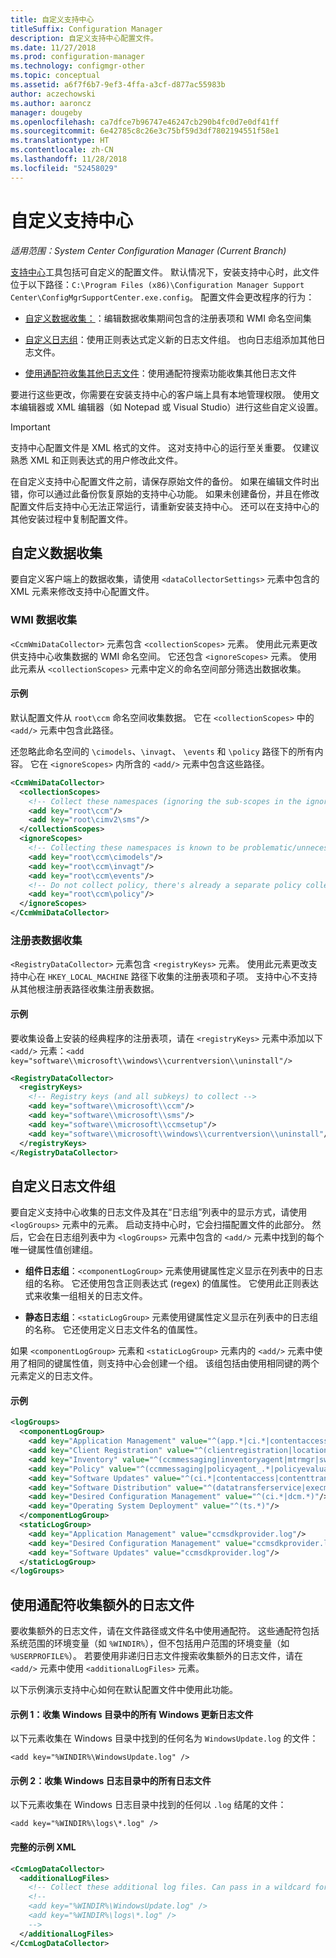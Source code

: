```yaml
---
title: 自定义支持中心
titleSuffix: Configuration Manager
description: 自定义支持中心配置文件。
ms.date: 11/27/2018
ms.prod: configuration-manager
ms.technology: configmgr-other
ms.topic: conceptual
ms.assetid: a6f7f6b7-9ef3-4ffa-a3cf-d877ac55983b
author: aczechowski
ms.author: aaroncz
manager: dougeby
ms.openlocfilehash: ca7dfce7b96747e46247cb290b4fc0d7e0df41ff
ms.sourcegitcommit: 6e42785c8c26e3c75bf59d3df7802194551f58e1
ms.translationtype: HT
ms.contentlocale: zh-CN
ms.lasthandoff: 11/28/2018
ms.locfileid: "52458029"
---
```

# <a name="customize-support-center"></a>自定义支持中心

*适用范围：System Center Configuration Manager (Current Branch)*

[支持中心](/sccm/core/support/support-center)工具包括可自定义的配置文件。 默认情况下，安装支持中心时，此文件位于以下路径：`C:\Program Files (x86)\Configuration Manager Support Center\ConfigMgrSupportCenter.exe.config`。 配置文件会更改程序的行为：

  - [自定义数据收集：](#bkmk_datacoll)：编辑数据收集期间包含的注册表项和 WMI 命名空间集  

  - [自定义日志组](#bkmk_loggroups)：使用正则表达式定义新的日志文件组。 也向日志组添加其他日志文件。  

  - [使用通配符收集其他日志文件](#bkmk_wildcards)：使用通配符搜索功能收集其他日志文件  

要进行这些更改，你需要在安装支持中心的客户端上具有本地管理权限。 使用文本编辑器或 XML 编辑器（如 Notepad 或 Visual Studio）进行这些自定义设置。

> [!Important]  
> 支持中心配置文件是 XML 格式的文件。 这对支持中心的运行至关重要。 仅建议熟悉 XML 和正则表达式的用户修改此文件。  

在自定义支持中心配置文件之前，请保存原始文件的备份。 如果在编辑文件时出错，你可以通过此备份恢复原始的支持中心功能。 如果未创建备份，并且在修改配置文件后支持中心无法正常运行，请重新安装支持中心。 还可以在支持中心的其他安装过程中复制配置文件。



## <a name="bkmk_datacoll"></a> 自定义数据收集

要自定义客户端上的数据收集，请使用 `<dataCollectorSettings>` 元素中包含的 XML 元素来修改支持中心配置文件。


### <a name="wmi-data-collection"></a>WMI 数据收集

`<CcmWmiDataCollector>` 元素包含 `<collectionScopes>` 元素。 使用此元素更改供支持中心收集数据的 WMI 命名空间。 它还包含 `<ignoreScopes>` 元素。 使用此元素从 `<collectionScopes>` 元素中定义的命名空间部分筛选出数据收集。  
    
#### <a name="example"></a>示例
默认配置文件从 `root\ccm` 命名空间收集数据。 它在 `<collectionScopes>` 中的 `<add/>` 元素中包含此路径。 

还忽略此命名空间的 `\cimodels`、`\invagt`、 `\events` 和 `\policy` 路径下的所有内容。 它在 `<ignoreScopes>` 内所含的 `<add/>` 元素中包含这些路径。

```XML
<CcmWmiDataCollector>
  <collectionScopes>
    <!-- Collect these namespaces (ignoring the sub-scopes in the ignoreScopes block) -->
    <add key="root\ccm"/>
    <add key="root\cimv2\sms"/>
  </collectionScopes>
  <ignoreScopes>
    <!-- Collecting these namespaces is known to be problematic/unnecessary -->
    <add key="root\ccm\cimodels"/>
    <add key="root\ccm\invagt"/>
    <add key="root\ccm\events"/>
    <!-- Do not collect policy, there's already a separate policy collector.-->
    <add key="root\ccm\policy"/>
  </ignoreScopes>
</CcmWmiDataCollector>
```


### <a name="registry-data-collection"></a>注册表数据收集

`<RegistryDataCollector>` 元素包含 `<registryKeys>` 元素。 使用此元素更改支持中心在 `HKEY_LOCAL_MACHINE` 路径下收集的注册表项和子项。 支持中心不支持从其他根注册表路径收集注册表数据。

#### <a name="example"></a>示例
要收集设备上安装的经典程序的注册表项，请在 `<registryKeys>` 元素中添加以下 `<add/>` 元素：`<add key="software\\microsoft\\windows\\currentversion\\uninstall"/>`

```XML
<RegistryDataCollector>
  <registryKeys>
    <!-- Registry keys (and all subkeys) to collect -->
    <add key="software\\microsoft\\ccm"/>
    <add key="software\\microsoft\\sms"/>
    <add key="software\\microsoft\\ccmsetup"/>
    <add key="software\\microsoft\\windows\\currentversion\\uninstall"/>
  </registryKeys>
</RegistryDataCollector>
```



## <a name="bkmk_loggroups"></a> 自定义日志文件组

要自定义支持中心收集的日志文件及其在“日志组”列表中的显示方式，请使用 `<logGroups>` 元素中的元素。 启动支持中心时，它会扫描配置文件的此部分。 然后，它会在日志组列表中为 `<logGroups>` 元素中包含的 `<add/>` 元素中找到的每个唯一键属性值创建组。

  - **组件日志组**：`<componentLogGroup>` 元素使用键属性定义显示在列表中的日志组的名称。 它还使用包含正则表达式 (regex) 的值属性。 它使用此正则表达式来收集一组相关的日志文件。  

  - **静态日志组**：`<staticLogGroup>` 元素使用键属性定义显示在列表中的日志组的名称。 它还使用定义日志文件名的值属性。  

如果 `<componentLogGroup>` 元素和 `<staticLogGroup>` 元素内的 `<add/>` 元素中使用了相同的键属性值，则支持中心会创建一个组。 该组包括由使用相同键的两个元素定义的日志文件。

#### <a name="example"></a>示例
```XML
<logGroups>
  <componentLogGroup>
    <add key="Application Management" value="^(app.*|ci.*|contentaccess|contenttransfermanager|datatransferservice|dcm.*|execmgr.*|UserAffinity.*|.*Handler$|.*Provider$)"/>
    <add key="Client Registration" value="^(clientregistration|locationservices|ccmmessaging|ccmexec)"/>
    <add key="Inventory" value="^(ccmmessaging|inventoryagent|mtrmgr|swmtrreportgen|virtualapp|mtr.*|filesystemfile)"/>
    <add key="Policy" value="^(ccmmessaging|policyagent_.*|policyevaluator_.*)"/>
    <add key="Software Updates" value="^(ci.*|contentaccess|contenttransfermanager|datatransferservice|dcm.*|update.*|wuahandler|xmlstore|scanagent)"/>
    <add key="Software Distribution" value="^(datatransferservice|execmgr.*|contenttransfermanager|locationservices|contentaccess|filebits)"/>
    <add key="Desired Configuration Management" value="^(ci.*|dcm.*)"/>
    <add key="Operating System Deployment" value="^(ts.*)"/>
  </componentLogGroup>
  <staticLogGroup>
    <add key="Application Management" value="ccmsdkprovider.log"/>
    <add key="Desired Configuration Management" value="ccmsdkprovider.log"/>
    <add key="Software Updates" value="ccmsdkprovider.log"/>
  </staticLogGroup>
</logGroups>
```



## <a name="bkmk_wildcards"></a> 使用通配符收集额外的日志文件

要收集额外的日志文件，请在文件路径或文件名中使用通配符。 这些通配符包括系统范围的环境变量（如 `%WINDIR%`），但不包括用户范围的环境变量（如 `%USERPROFILE%`）。 若要使用非递归日志文件搜索收集额外的日志文件，请在 `<add/>` 元素中使用 `<additionalLogFiles>` 元素。 

以下示例演示支持中心如何在默认配置文件中使用此功能。

#### <a name="example-1-collect-all-windows-update-log-files-in-the-windows-directory"></a>示例 1：收集 Windows 目录中的所有 Windows 更新日志文件
以下元素收集在 Windows 目录中找到的任何名为 `WindowsUpdate.log` 的文件： 

`<add key="%WINDIR%\WindowsUpdate.log" />`

#### <a name="example-2-collect-all-log-files-in-the-windows-logs-directory"></a>示例 2：收集 Windows 日志目录中的所有日志文件
以下元素收集在 Windows 日志目录中找到的任何以 `.log` 结尾的文件： 

`<add key="%WINDIR%\logs\*.log" />`

#### <a name="full-example-xml"></a>完整的示例 XML
```XML
<CcmLogDataCollector>
  <additionalLogFiles>
    <!-- Collect these additional log files. Can pass in a wildcard for the filename. System variables are also supported. -->
    <!--
    <add key="%WINDIR%\WindowsUpdate.log" />
    <add key="%WINDIR%\logs\*.log" />
    -->
  </additionalLogFiles>
</CcmLogDataCollector>
```